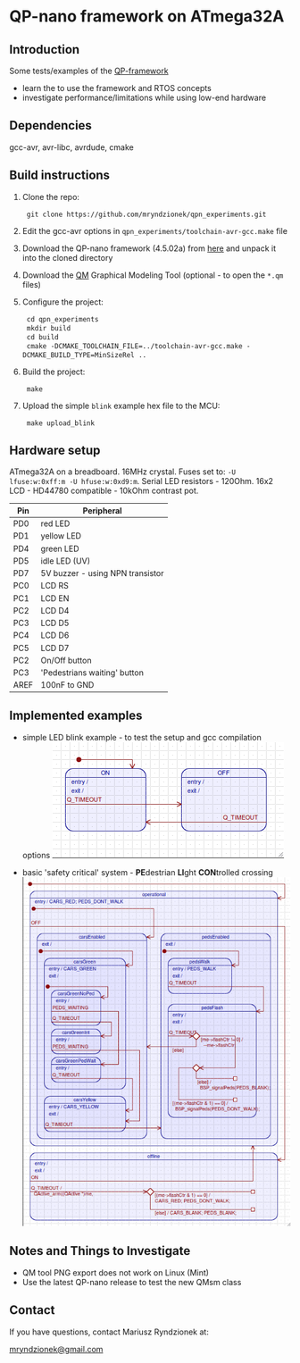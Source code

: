 QP-nano framework on ATmega32A
==============================

Introduction
------------

Some tests/examples of the [QP-framework](http://www.state-machine.com/qp/qpn/)

- learn the to use the framework and RTOS concepts 
- investigate performance/limitations while using low-end hardware

Dependencies
------------

gcc-avr, avr-libc, avrdude, cmake

Build instructions
------------------

1. Clone the repo:

		git clone https://github.com/mryndzionek/qpn_experiments.git

2. Edit the gcc-avr options in `qpn_experiments/toolchain-avr-gcc.make` file

3. Download the QP-nano framework (4.5.02a) from [here](http://sourceforge.net/projects/qpc/files/QP-nano/4.5.02a/) and unpack it into the cloned directory

4. Download the [QM](http://sourceforge.net/projects/qpc/files/QM/3.0.1/) Graphical Modeling Tool (optional - to open the `*.qm` files)

5. Configure the project:

		cd qpn_experiments
		mkdir build
		cd build
		cmake -DCMAKE_TOOLCHAIN_FILE=../toolchain-avr-gcc.make -DCMAKE_BUILD_TYPE=MinSizeRel ..

6. Build the project:

		make

7. Upload the simple `blink` example hex file to the MCU:

		make upload_blink

Hardware setup
--------------

ATmega32A on a breadboard. 16MHz crystal. Fuses set to: `-U lfuse:w:0xff:m -U hfuse:w:0xd9:m`.
Serial LED resistors - 120Ohm. 16x2 LCD - HD44780 compatible - 10kOhm contrast pot.

| Pin  | Peripheral|
| ------------- | -------------|
| PD0  | red LED |
| PD1  | yellow LED |
| PD4  | green LED |
| PD5  | idle LED (UV) |
| PD7  | 5V buzzer - using NPN transistor |
| PC0  | LCD RS |
| PC1  | LCD EN |
| PC2  | LCD D4 |
| PC3  | LCD D5 |
| PC4  | LCD D6 |
| PC5  | LCD D7 |
| PC2  | On/Off button |
| PC3  | 'Pedestrians waiting' button |
| AREF | 100nF to GND |


Implemented examples
--------------------

* simple LED blink example - to test the setup and gcc compilation options
![blink](images/blink.png?raw=true "simple LED blink")

* basic 'safety critical' system - **PE**destrian **LI**ght **CON**trolled crossing
![pelican](images/pelican.png?raw=true "Pelican crossing example")
		

Notes and Things to Investigate
-------------------------------

* QM tool PNG export does not work on Linux (Mint)
* Use the latest QP-nano release to test the new QMsm class

Contact
-------
If you have questions, contact Mariusz Ryndzionek at:

<mryndzionek@gmail.com>
